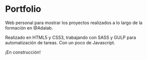 # Portfolio 
Web personal para mostrar los proyectos realizados a lo largo de la formación en @Adalab.

Realizado en HTML5 y CSS3, trabajando con SASS y GULP para automatización de tareas. Con un poco de Javascript.

¡En construcción!
